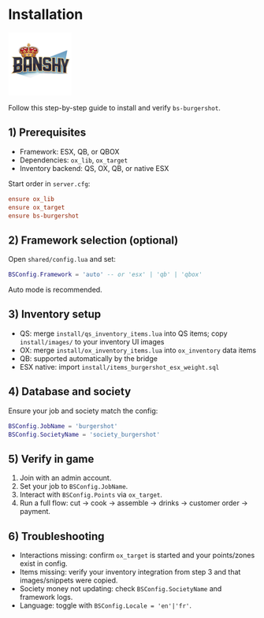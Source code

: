 # Installation

![Banshy](../../assets/banshy128.webp)

Follow this step-by-step guide to install and verify `bs-burgershot`.

## 1) Prerequisites
- Framework: ESX, QB, or QBOX
- Dependencies: `ox_lib`, `ox_target`
- Inventory backend: QS, OX, QB, or native ESX

Start order in `server.cfg`:

```cfg
ensure ox_lib
ensure ox_target
ensure bs-burgershot
```

## 2) Framework selection (optional)
Open `shared/config.lua` and set:

```lua
BSConfig.Framework = 'auto' -- or 'esx' | 'qb' | 'qbox'
```

Auto mode is recommended.

## 3) Inventory setup
- QS: merge `install/qs_inventory_items.lua` into QS items; copy `install/images/` to your inventory UI images
- OX: merge `install/ox_inventory_items.lua` into `ox_inventory` data items
- QB: supported automatically by the bridge
- ESX native: import `install/items_burgershot_esx_weight.sql`

## 4) Database and society
Ensure your job and society match the config:

```lua
BSConfig.JobName = 'burgershot'
BSConfig.SocietyName = 'society_burgershot'
```

## 5) Verify in game
1. Join with an admin account.
2. Set your job to `BSConfig.JobName`.
3. Interact with `BSConfig.Points` via `ox_target`.
4. Run a full flow: cut → cook → assemble → drinks → customer order → payment.

## 6) Troubleshooting
- Interactions missing: confirm `ox_target` is started and your points/zones exist in config.
- Items missing: verify your inventory integration from step 3 and that images/snippets were copied.
- Society money not updating: check `BSConfig.SocietyName` and framework logs.
- Language: toggle with `BSConfig.Locale = 'en'|'fr'`.

